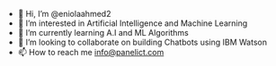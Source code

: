 - 👋 Hi, I’m @eniolaahmed2
- 👀 I’m interested in Artificial Intelligence and Machine Learning
- 🌱 I’m currently learning A.I and ML Algorithms
- 💞️ I’m looking to collaborate on building Chatbots using IBM Watson 
- 📫 How to reach me info@panelict.com

<!---
eniolaahmed2/eniolaahmed2 is a ✨ special ✨ repository because its `README.md` (this file) appears on your GitHub profile.
You can click the Preview link to take a look at your changes.
--->

